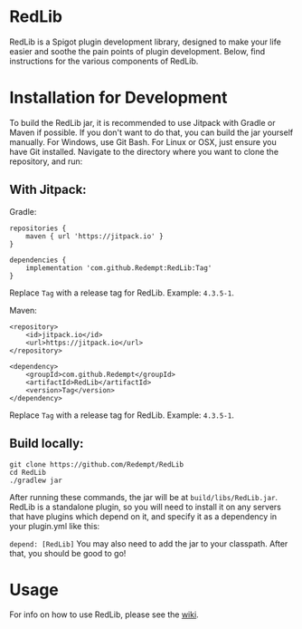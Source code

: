 # RedLib
RedLib is a Spigot plugin development library, designed to make your life easier and soothe the pain points of plugin development. Below, find instructions for the various components of RedLib.

# Installation for Development

To build the RedLib jar, it is recommended to use Jitpack with Gradle or Maven if possible. If you don't want to do that, you can build the jar yourself manually. For Windows, use Git Bash. For Linux or OSX, just ensure you have Git installed. Navigate to the directory where you want to clone the repository, and run:

## With Jitpack:

Gradle:

```		
repositories {
	maven { url 'https://jitpack.io' }
}

```

```
dependencies {
	implementation 'com.github.Redempt:RedLib:Tag'
}
```

Replace `Tag` with a release tag for RedLib. Example: `4.3.5-1`.

Maven:

```
<repository>
	<id>jitpack.io</id>
	<url>https://jitpack.io</url>
</repository>
```

```
<dependency>
	<groupId>com.github.Redempt</groupId>
	<artifactId>RedLib</artifactId>
	<version>Tag</version>
</dependency>
```
Replace `Tag` with a release tag for RedLib. Example: `4.3.5-1`.

## Build locally:

```
git clone https://github.com/Redempt/RedLib
cd RedLib
./gradlew jar
```

After running these commands, the jar will be at `build/libs/RedLib.jar`. RedLib is a standalone plugin, so you will need to install it on any servers that have plugins which depend on it, and specify it as a dependency in your plugin.yml like this:

`depend: [RedLib]`
You may also need to add the jar to your classpath. After that, you should be good to go!

# Usage

For info on how to use RedLib, please see the [wiki](https://github.com/Redempt/RedLib/wiki).
